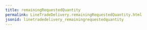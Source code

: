 ```yaml
---
title: remainingRequestedQuantity
permalink: LineTradeDelivery.remainingRequestedQuantity.html
jsonid: linetradedelivery_remainingrequestedquantity
---
```

